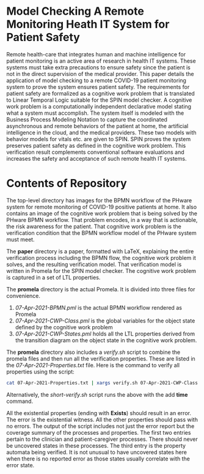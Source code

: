 # Model Checking A Remote Monitoring Heath IT System for Patient Safety

Remote health-care that integrates human and machine intelligence for patient monitoring is an active area of research in health IT systems. These systems must take extra precautions to ensure safety since the patient is not in the direct supervision of the medical provider. This paper details the application of model checking to a remote COVID-19 patient monitoring system to prove the system ensures patient safety. The requirements for patient safety are formalized as a cognitive work problem that is translated to Linear Temporal Logic suitable for the SPIN model checker. A cognitive work problem is a computationally independent declarative model stating what a system must accomplish. The system itself is modeled with the Business Process Modeling Notation to capture the coordinated asynchronous and remote behaviors of the patient at home, the artificial intelligence in the cloud, and the medical providers. These two models with behavior models for vitals etc. are given to SPIN. SPIN proves the system preserves patient safety as defined in the cognitive work problem. This verification result complements conventional software evaluations and increases the safety and acceptance of such remote health IT systems.

# Contents of Repository

The top-level directory has images for the BPMN workflow of the PHware system for remote monitoring of COVID-19 positive patients at home. It also contains an image of the cognitive work problem that is being solved by the PHware BPMN workflow. That problem encodes, in a way that is actionable, the risk awareness for the patient. That cognitive work problem is the verification condition that the BPMN workflow model of the PHware system must meet.

The **paper** directory is a paper, formatted with LaTeX, explaining the entire verification process including the BPMN flow, the cognitive work problem it solves, and the resulting verification model. That verification model is written in Promela for the SPIN model checker. The cognitive work problem is captured in a set of LTL properties.

The **promela** directory is the actual Promela. It is divided into three files for convenience.
  1. *07-Apr-2021-BPMN.pml* is the actual BPMN workflow rendered as Promela
  2. *07-Apr-2021-CWP-Class.pml* is the global variables for the object state defined by the cognitive work problem
  3. *07-Apr-2021-CWP-States.pml* holds all the LTL properties derived from the transition diagram on the object state in the cognitive work problem.

The **promela** directory also includes a *verify.sh* script to combine the promela files and then run all the verification properties. These are listed in the *07-Apr-2021-Properties.txt* file. Here is the command to verify all properties using the script:

```bash
cat 07-Apr-2021-Properties.txt | xargs verify.sh 07-Apr-2021-CWP-Class.pml 07-Apr-2021-BPMN.pml 07-Apr-2021-CWP-States.pml
```

Alternatively, the *short-verify.sh* script runs the above with the add **time** command.

All the existential properties (ending with **Exists**) should result in an error. The error is the existential witness. All the other properties should pass with no errors. The output of the script includes not just the error report but the coverage summary of the processes and properties. The first two entries pertain to the clinician and patient-caregiver processes. There should never be uncovered states in these processes. The third entry is the property automata being verified. It is not unusual to have uncovered states here when there is no reported error as those states usually correlate with the error state.